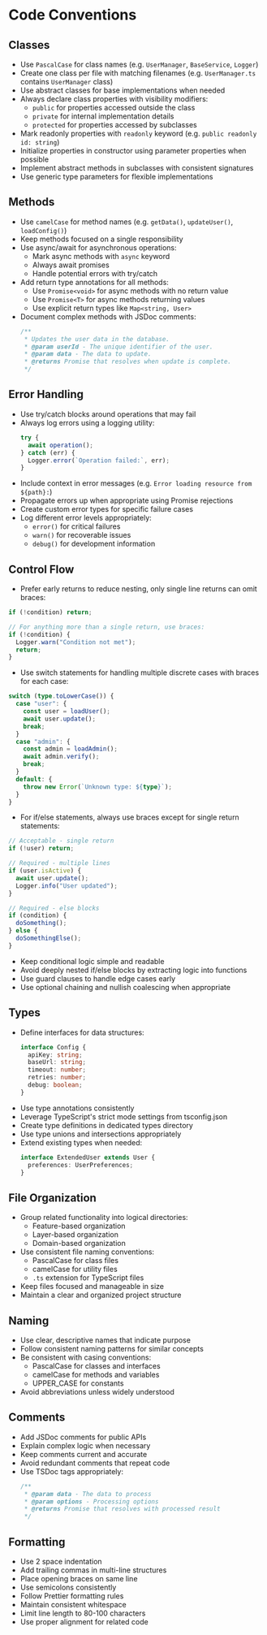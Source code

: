 # Code Conventions

## Classes

- Use `PascalCase` for class names (e.g. `UserManager`, `BaseService`, `Logger`)
- Create one class per file with matching filenames (e.g. `UserManager.ts` contains `UserManager` class)
- Use abstract classes for base implementations when needed
- Always declare class properties with visibility modifiers:
  - `public` for properties accessed outside the class
  - `private` for internal implementation details
  - `protected` for properties accessed by subclasses
- Mark readonly properties with `readonly` keyword (e.g. `public readonly id: string`)
- Initialize properties in constructor using parameter properties when possible
- Implement abstract methods in subclasses with consistent signatures
- Use generic type parameters for flexible implementations

## Methods

- Use `camelCase` for method names (e.g. `getData()`, `updateUser()`, `loadConfig()`)
- Keep methods focused on a single responsibility
- Use async/await for asynchronous operations:
  - Mark async methods with `async` keyword
  - Always await promises
  - Handle potential errors with try/catch
- Add return type annotations for all methods:
  - Use `Promise<void>` for async methods with no return value
  - Use `Promise<T>` for async methods returning values
  - Use explicit return types like `Map<string, User>`
- Document complex methods with JSDoc comments:
  ```typescript
  /**
   * Updates the user data in the database.
   * @param userId - The unique identifier of the user.
   * @param data - The data to update.
   * @returns Promise that resolves when update is complete.
   */
  ```

## Error Handling

- Use try/catch blocks around operations that may fail
- Always log errors using a logging utility:
  ```typescript
  try {
    await operation();
  } catch (err) {
    Logger.error(`Operation failed:`, err);
  }
  ```
- Include context in error messages (e.g. `Error loading resource from ${path}:`)
- Propagate errors up when appropriate using Promise rejections
- Create custom error types for specific failure cases
- Log different error levels appropriately:
  - `error()` for critical failures
  - `warn()` for recoverable issues
  - `debug()` for development information

## Control Flow

- Prefer early returns to reduce nesting, only single line returns can omit braces:

```typescript
if (!condition) return;

// For anything more than a single return, use braces:
if (!condition) {
  Logger.warn("Condition not met");
  return;
}
```

- Use switch statements for handling multiple discrete cases with braces for each case:

```typescript
switch (type.toLowerCase()) {
  case "user": {
    const user = loadUser();
    await user.update();
    break;
  }
  case "admin": {
    const admin = loadAdmin();
    await admin.verify();
    break;
  }
  default: {
    throw new Error(`Unknown type: ${type}`);
  }
}
```

- For if/else statements, always use braces except for single return statements:

```typescript
// Acceptable - single return
if (!user) return;

// Required - multiple lines
if (user.isActive) {
  await user.update();
  Logger.info("User updated");
}

// Required - else blocks
if (condition) {
  doSomething();
} else {
  doSomethingElse();
}
```

- Keep conditional logic simple and readable
- Avoid deeply nested if/else blocks by extracting logic into functions
- Use guard clauses to handle edge cases early
- Use optional chaining and nullish coalescing when appropriate

## Types

- Define interfaces for data structures:
  ```typescript
  interface Config {
    apiKey: string;
    baseUrl: string;
    timeout: number;
    retries: number;
    debug: boolean;
  }
  ```
- Use type annotations consistently
- Leverage TypeScript's strict mode settings from tsconfig.json
- Create type definitions in dedicated types directory
- Use type unions and intersections appropriately
- Extend existing types when needed:
  ```typescript
  interface ExtendedUser extends User {
    preferences: UserPreferences;
  }
  ```

## File Organization

- Group related functionality into logical directories:
  - Feature-based organization
  - Layer-based organization
  - Domain-based organization
- Use consistent file naming conventions:
  - PascalCase for class files
  - camelCase for utility files
  - `.ts` extension for TypeScript files
- Keep files focused and manageable in size
- Maintain a clear and organized project structure

## Naming

- Use clear, descriptive names that indicate purpose
- Follow consistent naming patterns for similar concepts
- Be consistent with casing conventions:
  - PascalCase for classes and interfaces
  - camelCase for methods and variables
  - UPPER_CASE for constants
- Avoid abbreviations unless widely understood

## Comments

- Add JSDoc comments for public APIs
- Explain complex logic when necessary
- Keep comments current and accurate
- Avoid redundant comments that repeat code
- Use TSDoc tags appropriately:
  ```typescript
  /**
   * @param data - The data to process
   * @param options - Processing options
   * @returns Promise that resolves with processed result
   */
  ```

## Formatting

- Use 2 space indentation
- Add trailing commas in multi-line structures
- Place opening braces on same line
- Use semicolons consistently
- Follow Prettier formatting rules
- Maintain consistent whitespace
- Limit line length to 80-100 characters
- Use proper alignment for related code
